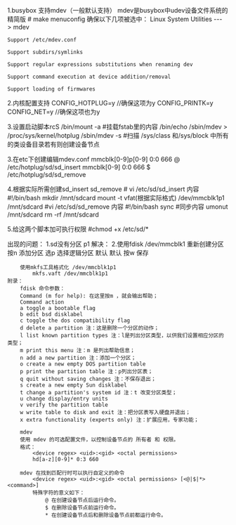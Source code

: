 1.busybox 支持mdev（一般默认支持）
	mdev是busybox中udev设备文件系统的精简版
	# make menuconfig
	确保以下几项被选中：
	Linux System Utilities  --->
	mdev                                           

	Support /etc/mdev.conf                                

	Support subdirs/symlinks                            

	Support regular expressions substitutions when renaming dev

	Support command execution at device addition/removal       

	Support loading of firmwares

2.内核配置支持
	CONFIG_HOTPLUG=y  //确保这项为y
	CONFIG_PRINTK=y
	CONFIG_NET=y     //确保这项也为y

3.设置启动脚本rcS
	/bin/mount -a    #挂载fstab里的内容
	/bin/echo /sbin/mdev > /proc/sys/kernel/hotplug
	/sbin/mdev -s		#扫描 /sys/class 和/sys/block 中所有的类设备目录若有则创建设备节点

3.在etc下创建编辑mdev.conf
	mmcblk[0-9]p[0-9] 0:0 666        @ /etc/hotplug/sd/sd_insert
	mmcblk[0-9]       0:0 666        $ /etc/hotplug/sd/sd_remove

4.根据实际所需创建sd_insert sd_remove
	# vi /etc/sd/sd_insert
	内容
		#!/bin/bash
		mkdir /mnt/sdcard
		mount -t vfat(根据实际格式) /dev/mmcblk1p1 /mnt/sdcard
	#vi /etc/sd/sd_remove
	内容
		#!/bin/bash
		sync	#同步内容
		umonut /mnt/sdcard
		rm -rf /mnt/sdcard 

5.给这两个脚本加可执行权限
	#chmod +x /etc/sd/*

出现的问题：
	1.sd没有分区 p1
	解决：
		2.使用fdisk /dev/mmcblk1 重新创建分区
		按n 添加分区
			选p 选择逻辑分区
				默认
					默认 
		按w 保存

		使用mkfs工具格式化 /dev/mmcblk1p1
			mkfs.vaft /dev/mmcblk1p1
	附录：
		fdisk 命令参数：
		Command (m for help): 在这里按m ，就会输出帮助；
		Command action
		a toggle a bootable flag
		b edit bsd disklabel
		c toggle the dos compatibility flag
		d delete a partition 注：这是删除一个分区的动作；
		l list known partition types 注：l是列出分区类型，以供我们设置相应分区的类型；
		m print this menu 注：m 是列出帮助信息；
		n add a new partition 注：添加一个分区；
		o create a new empty DOS partition table
		p print the partition table 注：p列出分区表；
		q quit without saving changes 注：不保存退出；
		s create a new empty Sun disklabel
		t change a partition's system id 注：t 改变分区类型；
		u change display/entry units
		v verify the partition table
		w write table to disk and exit 注：把分区表写入硬盘并退出；
		x extra functionality (experts only) 注：扩展应用，专家功能；

		mdev
		使用 mdev 的可选配置文件，以控制设备节点的 所有者 和 权限。
		格式：
			<device regex> <uid>:<gid> <octal permissions>
			hd[a-z][0-9]* 0:3 660

		mdev 在找到匹配行时可以执行自定义的命令
			<device regex> <uid>:<gid> <octal permissions> [<@|$|*> <command>]
			特殊字符的意义如下：
			    @ 在创建设备节点后运行命令。
			    $ 在删除设备节点前运行命令。
			    * 在创建设备节点后和删除设备节点前都运行命令。